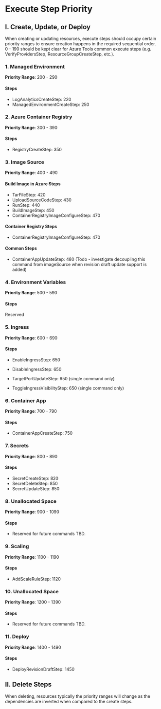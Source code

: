 # Execute Step Priority

## I. Create, Update, or Deploy

When creating or updating resources, execute steps should occupy certain priority ranges to ensure creation happens in the required sequential order.
0 - 190 should be kept clear for Azure Tools common execute steps (e.g. VerifyProvidersStep, ResourceGroupCreateStep, etc.).

### 1. Managed Environment

<b>Priority Range</b>: 200 - 290

#### Steps

- LogAnalyticsCreateStep: 220
- ManagedEnvironmentCreateStep: 250

### 2. Azure Container Registry

<b>Priority Range</b>: 300 - 390

#### Steps

- RegistryCreateStep: 350

### 3. Image Source

<b>Priority Range</b>: 400 - 490

#### Build Image in Azure Steps

- TarFileStep: 420
- UploadSourceCodeStep: 430
- RunStep: 440
- BuildImageStep: 450
- ContainerRegistryImageConfigureStep: 470

#### Container Registry Steps

- ContainerRegistryImageConfigureStep: 470

#### Common Steps

- ContainerAppUpdateStep: 480 (Todo - investigate decoupling this command from imageSource when revision draft update support is added)

### 4. Environment Variables

<b>Priority Range</b>: 500 - 590

#### Steps

Reserved

### 5. Ingress

<b>Priority Range</b>: 600 - 690

#### Steps

- EnableIngressStep: 650
- DisableIngressStep: 650

- TargetPortUpdateStep: 650 (single command only)
- ToggleIngressVisibilityStep: 650 (single command only)

### 6. Container App

<b>Priority Range</b>: 700 - 790

#### Steps

- ContainerAppCreateStep: 750

### 7. Secrets

<b>Priority Range</b>: 800 - 890

#### Steps

- SecretCreateStep: 820
- SecretDeleteStep: 850
- SecretUpdateStep: 850

### 8. Unallocated Space

<b>Priority Range</b>: 900 - 1090

#### Steps

- Reserved for future commands TBD.

### 9. Scaling

<b>Priority Range</b>: 1100 - 1190

#### Steps

- AddScaleRuleStep: 1120

### 10. Unallocated Space

<b>Priority Range</b>: 1200 - 1390

#### Steps

- Reserved for future commands TBD.

### 11. Deploy

<b>Priority Range</b>: 1400 - 1490

#### Steps

- DeployRevisionDraftStep: 1450

## II. Delete Steps

When deleting, resources typically the priority ranges will change as the dependencies are inverted when compared to the create steps.
